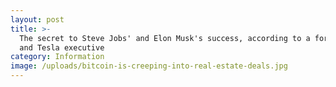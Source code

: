 ```yaml
---
layout: post
title: >-
  The secret to Steve Jobs' and Elon Musk's success, according to a former Apple
  and Tesla executive
category: Information
image: /uploads/bitcoin-is-creeping-into-real-estate-deals.jpg
---
```

